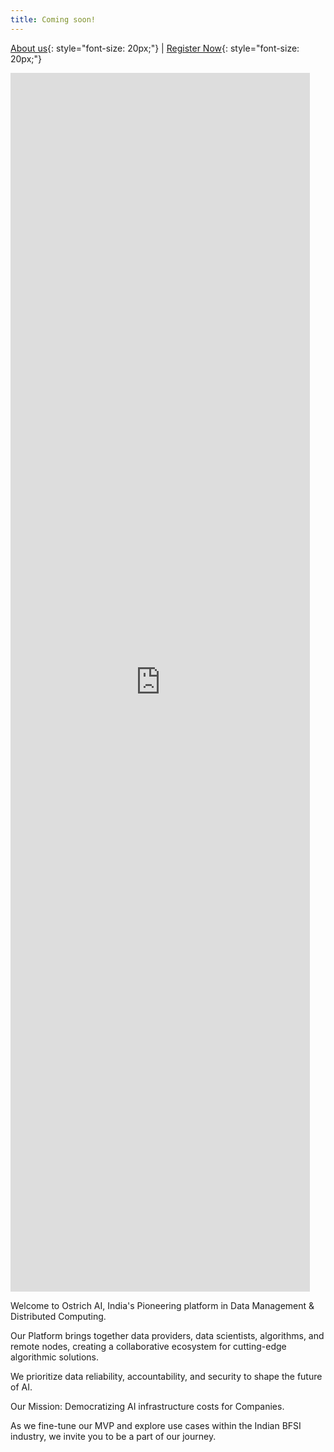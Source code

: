```yaml
---
title: Coming soon!
---
```


[About us](/index.md){: style="font-size: 20px;"} | [Register Now](/register.md){: style="font-size: 20px;"}

<iframe width="95%" height="50%" src="https://www.youtube.com/embed/kXoxLXhi7BI" frameborder="0" allow="autoplay; encrypted-media" allowfullscreen></iframe><br>

Welcome to Ostrich AI, India's Pioneering platform in Data Management & Distributed Computing.

Our Platform brings together data providers, data scientists, algorithms, and remote nodes, creating a collaborative ecosystem for cutting-edge algorithmic solutions. 

We prioritize data reliability, accountability, and security to shape the future of AI.

Our Mission: Democratizing AI infrastructure costs for Companies.

As we fine-tune our MVP and explore use cases within the Indian BFSI industry, we invite you to be a part of our journey.
